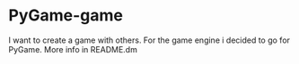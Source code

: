 # PyGame-game
I want to create a game with others. For the game engine i decided to go for PyGame. More info in README.dm
